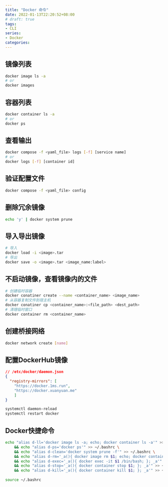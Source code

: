 ```yaml
---
title: "Docker 命令"
date: 2022-01-13T22:20:52+08:00
# draft: true
tags: 
- CLI
series:
- Docker
categories:
---
```


## 镜像列表
```bash
docker image ls -a
# or
docker images
```

## 容器列表
```bash
docker container ls -a
# or
docker ps
```

## 查看输出
```bash
docker compose -f <yaml_file> logs [-f] [service name]
# or
docker logs [-f] [container id]
```

## 验证配置文件
```bash
docker compose -f <yaml_file> config
```

## 删除冗余镜像
```bash
echo 'y' | docker system prune
```

## 导入导出镜像
```bash
# 导入
docker load -i <image>.tar
# 导出
docker save -o <image>.tar <image_name:label>
```

## 不启动镜像，查看镜像内的文件
```bash
# 创建临时容器
docker conatiner create --name <container_name> <image_name>
# 从容器复制文件到宿主机
docker conatiner cp <container_name>:<file_path> <dest_path>
# 清理临时窗口
docker container rm <container_name>
```

## 创建桥接网络
```bash
docker network create [name]
```

## 配置DockerHub镜像
```json
// /etc/docker/daemon.json 
{
  "registry-mirrors": [
  	"https://docker.1ms.run",
  	"https://docker.xuanyuan.me"
  	]
}
```
```bash
systemctl daemon-reload
systemctl restart docker
```

## Docker快捷命令
```bash
echo "alias d-ll='docker image ls -a; echo; docker container ls -a'" >> ~/.bashrc \
    && echo "alias d-ps='docker ps'" >> ~/.bashrc \
    && echo "alias d-clean='docker system prune -f'" >> ~/.bashrc \
    && echo "alias d-rm='_a(){ docker image rm $1; echo; docker container rm $1; }; _a'" >> ~/.bashrc \
    && echo "alias d-exec='_a(){ docker exec -it $1 /bin/bash; }; _a'" >> ~/.bashrc \
    && echo "alias d-stop='_a(){ docker container stop $1; }; _a'" >> ~/.bashrc \
    && echo "alias d-kill='_a(){ docker container kill $1; }; _a'" >> ~/.bashrc
    
source ~/.bashrc
```